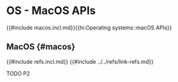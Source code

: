 # OS - MacOS APIs

{{#include macos.incl.md}}{{hi:Operating systems::macOS APIs}}

## MacOS {#macos}

{{#include refs.incl.md}}
{{#include ../../refs/link-refs.md}}

<div class="hidden">
TODO P2
</div>
